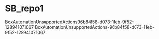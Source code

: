 # SB_repo1


BoxAutomationUnsupportedActions96b84f58-d073-11eb-9f52-128941071067
BoxAutomationUnsupportedActions-96b84f58-d073-11eb-9f52-128941071067
